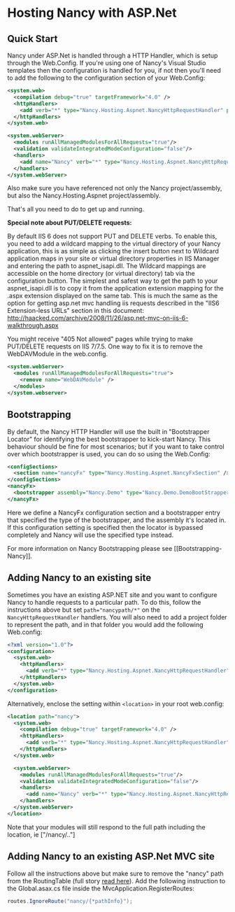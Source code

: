 # Hosting Nancy with ASP.Net

## Quick Start

Nancy under ASP.Net is handled through a HTTP Handler, which is setup through the Web.Config. If you're using one of Nancy's Visual Studio templates then the configuration is handled for you, if not then you'll need to add the following to the configuration section of your Web.Config:

```xml
<system.web>
  <compilation debug="true" targetFramework="4.0" />
  <httpHandlers>
    <add verb="*" type="Nancy.Hosting.Aspnet.NancyHttpRequestHandler" path="*"/>
  </httpHandlers>
</system.web>

<system.webServer>
  <modules runAllManagedModulesForAllRequests="true"/>
  <validation validateIntegratedModeConfiguration="false"/>
  <handlers>
    <add name="Nancy" verb="*" type="Nancy.Hosting.Aspnet.NancyHttpRequestHandler" path="*"/>
  </handlers>
</system.webServer>
```
Also make sure you have referenced not only the Nancy project/assembly, but also the Nancy.Hosting.Aspnet project/assembly.

That's all you need to do to get up and running.

**Special note about PUT/DELETE requests:** 

By default IIS 6 does not support PUT and DELETE verbs. To enable this, you need to add a wildcard mapping to the virtual directory of your Nancy application, this is as simple as clicking the insert button next to Wildcard application maps in your site or virtual directory properties in IIS Manager and entering the path to aspnet_isapi.dll. The Wildcard mappings are accessible on the home directory (or virtual directory) tab via the configuration button.   The simplest and safest way to get the path to your aspnet_isapi.dll is to copy it from the application extension mapping for the .aspx extension displayed on the same tab.  This is much the same as the option for getting asp.net mvc handling iis requests described in the "IIS6 Extension-less URLs" section in this document: http://haacked.com/archive/2008/11/26/asp.net-mvc-on-iis-6-walkthrough.aspx

You might receive "405 Not allowed" pages while trying to make PUT/DELETE requests on IIS 7/7.5.
One way to fix it is to remove the WebDAVModule in the web.config. 

```xml
<system.webServer>
  <modules runAllManagedModulesForAllRequests="true">
    <remove name="WebDAVModule" />
  </modules>  
</system.webserver>
```
## Bootstrapping

By default, the Nancy HTTP Handler will use the built in "Bootstrapper Locator" for identifying the best bootstrapper to kick-start Nancy. This behaviour should be fine for most scenarios; but if you want to take control over which bootstrapper is used, you can do so using the Web.Config:

```xml
<configSections>
  <section name="nancyFx" type="Nancy.Hosting.Aspnet.NancyFxSection" />
</configSections>
<nancyFx>
  <bootstrapper assembly="Nancy.Demo" type="Nancy.Demo.DemoBootStrapper"/>
</nancyFx>
```
Here we define a NancyFx configuration section and a bootstrapper entry that specified the type of the bootstrapper, and the assembly it's located in. If this configuration setting is specified then the locator is bypassed completely and Nancy will use the specified type instead. 

For more information on Nancy Bootstrapping please see [[Bootstrapping-Nancy]].

## Adding Nancy to an existing site

Sometimes you have an existing ASP.NET site and you want to configure Nancy to handle requests to a particular path. To do this, follow the instructions above but set `path="nancypath/*"` on the `NancyHttpRequestHandler` handlers. You will also need to add a project folder to represent the path, and in that folder you would add the following Web.config:

```xml
<?xml version="1.0"?>
<configuration>
  <system.web>
    <httpHandlers>
      <add verb="*" type="Nancy.Hosting.Aspnet.NancyHttpRequestHandler" path="*"/>
    </httpHandlers>
  </system.web>
</configuration>
```
Alternatively, enclose the setting within `<location>` in your root web.config:

```xml
<location path="nancy">
  <system.web>
    <compilation debug="true" targetFramework="4.0" />
    <httpHandlers>
      <add verb="*" type="Nancy.Hosting.Aspnet.NancyHttpRequestHandler" path="*"/>
    </httpHandlers>
  </system.web>

  <system.webServer>
    <modules runAllManagedModulesForAllRequests="true"/>
    <validation validateIntegratedModeConfiguration="false"/>
    <handlers>
      <add name="Nancy" verb="*" type="Nancy.Hosting.Aspnet.NancyHttpRequestHandler" path="*"/>
    </handlers>
  </system.webServer>
</location>
```
Note that your modules will still respond to the full path including the location, ie ["/nancy/.."]

## Adding Nancy to an existing ASP.Net MVC site

Follow all the instructions above but make sure to remove the "nancy" path from the RoutingTable (full story [read here](http://igorshare.wordpress.com/2012/04/08/adding-nancy-to-the-existing-asp-net-mvc-site/)).
Add the following instruction to the Global.asax.cs file inside the MvcApplication.RegisterRoutes:

```c#
routes.IgnoreRoute("nancy/{*pathInfo}");
```